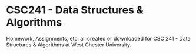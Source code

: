 # CSC241 - Data Structures & Algorithms
Homework, Assignments, etc. all created or downloaded for CSC 241 - Data Structures &amp; Algorithms at West Chester University.
